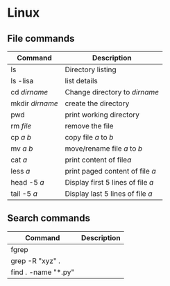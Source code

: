 # Linux

## File commands

| Command         | Description                       |
| ----            | ------                            |
| ls              | Directory listing                 |
| ls -lisa        | list details                      |
| cd *dirname*    | Change directory to *dirname*     |
| mkdir *dirname* | create the directory              |
| pwd             | print working directory           |
| rm *file*       | remove the file                   |
| cp *a* *b*      | copy file *a* to *b*              |
| mv *a* *b*      | move/rename file *a* to *b*       |
| cat *a*         | print content of file*a*          |
| less *a*        | print paged content of file *a*   |
| head -5 *a*     | Display first 5 lines of file *a* |
| tail -5 *a*     | Display last 5 lines of file *a*  |


## Search commands

| Command | Description |
| ---- | ------ |
| fgrep   |  |
| grep -R "xyz" .   |  |
| find . -name "*.py" | |